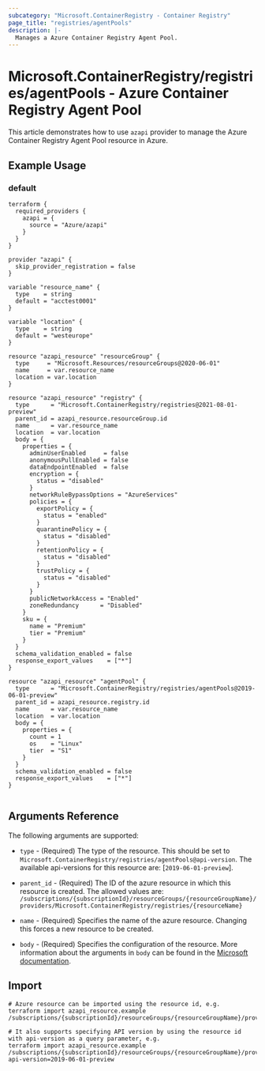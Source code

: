 ```yaml
---
subcategory: "Microsoft.ContainerRegistry - Container Registry"
page_title: "registries/agentPools"
description: |-
  Manages a Azure Container Registry Agent Pool.
---
```


# Microsoft.ContainerRegistry/registries/agentPools - Azure Container Registry Agent Pool

This article demonstrates how to use `azapi` provider to manage the Azure Container Registry Agent Pool resource in Azure.

## Example Usage

### default

```hcl
terraform {
  required_providers {
    azapi = {
      source = "Azure/azapi"
    }
  }
}

provider "azapi" {
  skip_provider_registration = false
}

variable "resource_name" {
  type    = string
  default = "acctest0001"
}

variable "location" {
  type    = string
  default = "westeurope"
}

resource "azapi_resource" "resourceGroup" {
  type     = "Microsoft.Resources/resourceGroups@2020-06-01"
  name     = var.resource_name
  location = var.location
}

resource "azapi_resource" "registry" {
  type      = "Microsoft.ContainerRegistry/registries@2021-08-01-preview"
  parent_id = azapi_resource.resourceGroup.id
  name      = var.resource_name
  location  = var.location
  body = {
    properties = {
      adminUserEnabled     = false
      anonymousPullEnabled = false
      dataEndpointEnabled  = false
      encryption = {
        status = "disabled"
      }
      networkRuleBypassOptions = "AzureServices"
      policies = {
        exportPolicy = {
          status = "enabled"
        }
        quarantinePolicy = {
          status = "disabled"
        }
        retentionPolicy = {
          status = "disabled"
        }
        trustPolicy = {
          status = "disabled"
        }
      }
      publicNetworkAccess = "Enabled"
      zoneRedundancy      = "Disabled"
    }
    sku = {
      name = "Premium"
      tier = "Premium"
    }
  }
  schema_validation_enabled = false
  response_export_values    = ["*"]
}

resource "azapi_resource" "agentPool" {
  type      = "Microsoft.ContainerRegistry/registries/agentPools@2019-06-01-preview"
  parent_id = azapi_resource.registry.id
  name      = var.resource_name
  location  = var.location
  body = {
    properties = {
      count = 1
      os    = "Linux"
      tier  = "S1"
    }
  }
  schema_validation_enabled = false
  response_export_values    = ["*"]
}


```



## Arguments Reference

The following arguments are supported:

* `type` - (Required) The type of the resource. This should be set to `Microsoft.ContainerRegistry/registries/agentPools@api-version`. The available api-versions for this resource are: [`2019-06-01-preview`].

* `parent_id` - (Required) The ID of the azure resource in which this resource is created. The allowed values are:  
  `/subscriptions/{subscriptionId}/resourceGroups/{resourceGroupName}/providers/Microsoft.ContainerRegistry/registries/{resourceName}`

* `name` - (Required) Specifies the name of the azure resource. Changing this forces a new resource to be created.

* `body` - (Required) Specifies the configuration of the resource. More information about the arguments in `body` can be found in the [Microsoft documentation](https://learn.microsoft.com/en-us/azure/templates/Microsoft.ContainerRegistry/registries/agentPools?pivots=deployment-language-terraform).

## Import

 ```shell
 # Azure resource can be imported using the resource id, e.g.
 terraform import azapi_resource.example /subscriptions/{subscriptionId}/resourceGroups/{resourceGroupName}/providers/Microsoft.ContainerRegistry/registries/{resourceName}/agentPools/{resourceName}
 
 # It also supports specifying API version by using the resource id with api-version as a query parameter, e.g.
 terraform import azapi_resource.example /subscriptions/{subscriptionId}/resourceGroups/{resourceGroupName}/providers/Microsoft.ContainerRegistry/registries/{resourceName}/agentPools/{resourceName}?api-version=2019-06-01-preview
 ```
